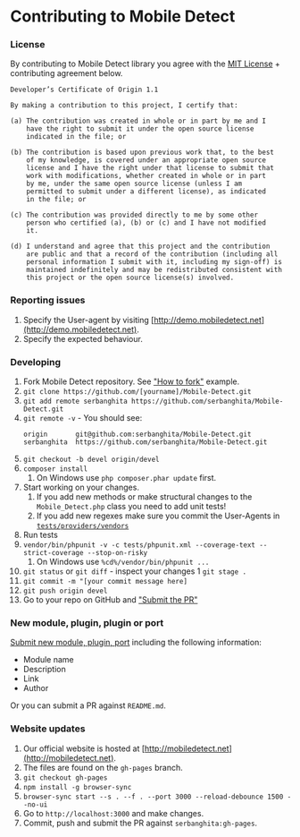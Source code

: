 # Contributing to Mobile Detect

### License

By contributing to Mobile Detect library you agree with the [MIT License](../LICENSE) + contributing agreement below.

```
Developer’s Certificate of Origin 1.1

By making a contribution to this project, I certify that:

(a) The contribution was created in whole or in part by me and I
    have the right to submit it under the open source license
    indicated in the file; or

(b) The contribution is based upon previous work that, to the best
    of my knowledge, is covered under an appropriate open source
    license and I have the right under that license to submit that
    work with modifications, whether created in whole or in part
    by me, under the same open source license (unless I am
    permitted to submit under a different license), as indicated
    in the file; or

(c) The contribution was provided directly to me by some other
    person who certified (a), (b) or (c) and I have not modified
    it.

(d) I understand and agree that this project and the contribution
    are public and that a record of the contribution (including all
    personal information I submit with it, including my sign-off) is
    maintained indefinitely and may be redistributed consistent with
    this project or the open source license(s) involved.
```

### Reporting issues

1. Specify the User-agent by visiting [http://demo.mobiledetect.net](http://demo.mobiledetect.net).
1. Specify the expected behaviour.

### Developing

1. Fork Mobile Detect repository. See ["How to fork"](https://help.github.com/articles/fork-a-repo/#fork-an-example-repository) example.
2. `git clone https://github.com/[yourname]/Mobile-Detect.git`
3. `git add remote serbanghita https://github.com/serbanghita/Mobile-Detect.git`
4. `git remote -v` - You should see:
    ```
    origin       git@github.com:serbanghita/Mobile-Detect.git
    serbanghita  https://github.com/serbanghita/Mobile-Detect.git
    ```
5. `git checkout -b devel origin/devel`
6. `composer install`
   1. On Windows use `php composer.phar update` first.
7. Start working on your changes.
    1. If you add new methods or make structural changes to the `Mobile_Detect.php` class
    you need to add unit tests!
    1. If you add new regexes make sure you commit the User-Agents in [`tests/providers/vendors`](https://github.com/serbanghita/Mobile-Detect/tree/master/tests/providers/vendors)
8. Run tests 
9. `vendor/bin/phpunit -v -c tests/phpunit.xml --coverage-text --strict-coverage --stop-on-risky`
   1. On Windows use `%cd%/vendor/bin/phpunit ...`
10. `git status` or `git diff` - inspect your changes
1  `git stage .`
11. `git commit -m "[your commit message here]`
12. `git push origin devel`
13. Go to your repo on GitHub and ["Submit the PR"](https://help.github.com/articles/about-pull-requests/)

### New module, plugin, plugin or port

[Submit new module, plugin, port](../../issues/new?title=New%203rd%20party%20module&body=Name,%20Link%20and%20Description%20of%20the%20module.)
 including the following information:
* Module name
* Description
* Link
* Author

Or you can submit a PR against `README.md`.

### Website updates

1. Our official website is hosted at [http://mobiledetect.net](http://mobiledetect.net).
1. The files are found on the `gh-pages` branch.
1. `git checkout gh-pages`
1. `npm install -g browser-sync`
1. `browser-sync start --s . --f . --port 3000 --reload-debounce 1500 --no-ui`
1. Go to `http://localhost:3000` and make changes.
1. Commit, push and submit the PR against `serbanghita:gh-pages`.
